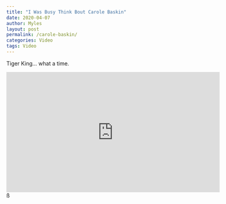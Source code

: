 ```yaml
---
title: "I Was Busy Think Bout Carole Baskin"
date: 2020-04-07
author: Myles 
layout: post
permalink: /carole-baskin/
categories: Video
tags: Video
---
```


Tiger King... what a time.

<iframe width="560" height="315" src="https://www.youtube.com/embed/xy8nJyUEkR4?si=h3BgzsiuiU7L2Oj7" title="YouTube video player" frameborder="0" allow="accelerometer; autoplay; clipboard-write; encrypted-media; gyroscope; picture-in-picture; web-share" referrerpolicy="strict-origin-when-cross-origin" allowfullscreen></iframe>ß